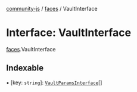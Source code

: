[community-js](../README.md) / [faces](../modules/faces.md) / VaultInterface

# Interface: VaultInterface

[faces](../modules/faces.md).VaultInterface

## Indexable

▪ [key: `string`]: [`VaultParamsInterface`](faces.vaultparamsinterface.md)[]
